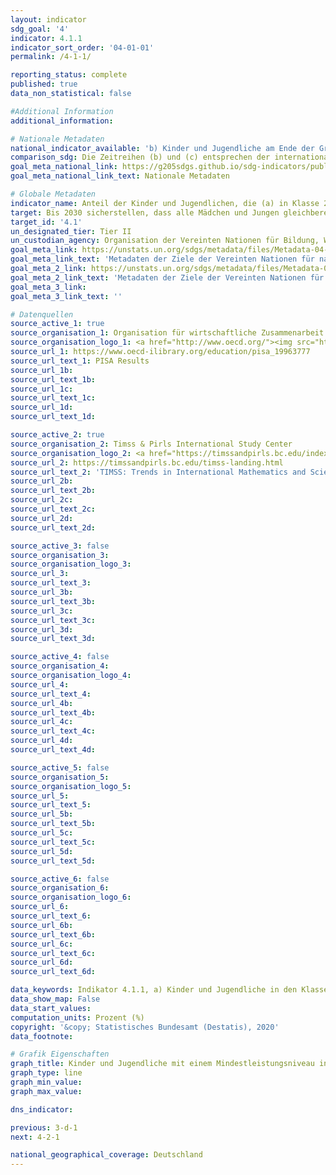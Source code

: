 ```yaml
---
layout: indicator
sdg_goal: '4'
indicator: 4.1.1
indicator_sort_order: '04-01-01'
permalink: /4-1-1/

reporting_status: complete
published: true
data_non_statistical: false

#Additional Information
additional_information:

# Nationale Metadaten
national_indicator_available: 'b) Kinder und Jugendliche am Ende der Grundschule mit einem Mindestleistungsniveau in: Lesen (i) Mathematik (ii) <br> c) Kinder und Jugendliche am Ende der Sekundarstufe I mit einem Mindestleistungsniveau in: Lesen (i) Mathematik (ii)'
comparison_sdg: Die Zeitreihen (b) und (c) entsprechen der internationalen Metadatenbeschreibung
goal_meta_national_link: https://g205sdgs.github.io/sdg-indicators/public/MetaDe/4.1.1.pdf
goal_meta_national_link_text: Nationale Metadaten

# Globale Metadaten
indicator_name: Anteil der Kinder und Jugendlichen, die (a) in Klasse 2/3; (b) am Ende der Grundschule; und (c) am Ende der Sekundarstufe I ein Mindestleistungsniveau in (i) Lesen und (ii) Mathematik erreichen, nach Geschlecht
target: Bis 2030 sicherstellen, dass alle Mädchen und Jungen gleichberechtigt eine kostenlose und hochwertige Grund- und Sekundarschulbildung abschließen, die zu brauchbaren und effektiven Lernergebnissen führt
target_id: '4.1'
un_designated_tier: Tier II
un_custodian_agency: Organisation der Vereinten Nationen für Bildung, Wissenschaft und Kultur - Statistische Behörde (UNESCO-UIS)
goal_meta_link: https://unstats.un.org/sdgs/metadata/files/Metadata-04-01-01A.pdf
goal_meta_link_text: 'Metadaten der Ziele der Vereinten Nationen für nachhaltige Entwicklung (4.1.1 (a))'
goal_meta_2_link: https://unstats.un.org/sdgs/metadata/files/Metadata-04-01-01BC.pdf
goal_meta_2_link_text: 'Metadaten der Ziele der Vereinten Nationen für nachhaltige Entwicklung (4.1.1 (b und c))'
goal_meta_3_link:
goal_meta_3_link_text: ''

# Datenquellen
source_active_1: true
source_organisation_1: Organisation für wirtschaftliche Zusammenarbeit und Entwicklung (OECD)
source_organisation_logo_1: <a href="http://www.oecd.org/"><img src="https://g205sdgs.github.io/sdg-indicators/public/logos/oecd.png" alt="Logo oecd" /></a>
source_url_1: https://www.oecd-ilibrary.org/education/pisa_19963777
source_url_text_1: PISA Results
source_url_1b:
source_url_text_1b:
source_url_1c:
source_url_text_1c:
source_url_1d:
source_url_text_1d:

source_active_2: true
source_organisation_2: Timss & Pirls International Study Center
source_organisation_logo_2: <a href="https://timssandpirls.bc.edu/index.html"><img src="https://g205sdgs.github.io/sdg-indicators/public/LogosEn/tipi.png" alt="Logo tipt" /></a>
source_url_2: https://timssandpirls.bc.edu/timss-landing.html
source_url_text_2: 'TIMSS: Trends in International Mathematics and Science Study'
source_url_2b:
source_url_text_2b:
source_url_2c:
source_url_text_2c:
source_url_2d:
source_url_text_2d:

source_active_3: false
source_organisation_3:
source_organisation_logo_3:
source_url_3:
source_url_text_3:
source_url_3b:
source_url_text_3b:
source_url_3c:
source_url_text_3c:
source_url_3d:
source_url_text_3d:

source_active_4: false
source_organisation_4:
source_organisation_logo_4:
source_url_4:
source_url_text_4:
source_url_4b:
source_url_text_4b:
source_url_4c:
source_url_text_4c:
source_url_4d:
source_url_text_4d:

source_active_5: false
source_organisation_5:
source_organisation_logo_5:
source_url_5:
source_url_text_5:
source_url_5b:
source_url_text_5b:
source_url_5c:
source_url_text_5c:
source_url_5d:
source_url_text_5d:

source_active_6: false
source_organisation_6:
source_organisation_logo_6:
source_url_6:
source_url_text_6:
source_url_6b:
source_url_text_6b:
source_url_6c:
source_url_text_6c:
source_url_6d:
source_url_text_6d:

data_keywords: Indikator 4.1.1, a) Kinder und Jugendliche in den Klassen 2/3 mit einem Mindestleistungsniveau in, Lesen, Mathematik, Kinder und Jugendliche am Ende der Grundschule mit einem Mindestleistungsniveau in, Kinder und Jugendliche am Ende der Sekundarstufe I mit einem Mindestleistungsniveau in, Organisation für wirtschaftliche Zusammenarbeit und Entwicklung (OECD), PISA
data_show_map: False
data_start_values:
computation_units: Prozent (%)
copyright: '&copy; Statistisches Bundesamt (Destatis), 2020'
data_footnote:

# Grafik Eigenschaften
graph_title: Kinder und Jugendliche mit einem Mindestleistungsniveau in Lesen und Mathematik
graph_type: line
graph_min_value:
graph_max_value:

dns_indicator:

previous: 3-d-1
next: 4-2-1

national_geographical_coverage: Deutschland
---
```

